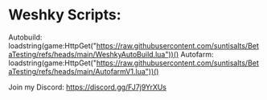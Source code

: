 # **Weshky  Scripts:** 


Autobuild:  loadstring(game:HttpGet("https://raw.githubusercontent.com/suntisalts/BetaTesting/refs/heads/main/WeshkyAutoBuild.lua"))()
Autofarm:   loadstring(game:HttpGet("https://raw.githubusercontent.com/suntisalts/BetaTesting/refs/heads/main/AutofarmV1.lua"))()

Join my Discord: https://discord.gg/FJ7j9YrXUs
